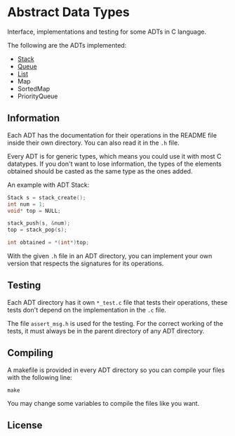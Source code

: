 # Abstract Data Types

Interface, implementations and testing for some ADTs in C language.

The following are the ADTs implemented:

* [Stack](stack)
* [Queue](queue)
* [List](list)
* Map
* SortedMap
* PriorityQueue

## Information

Each ADT has the documentation for their operations in the README file inside their own directory. You can also read it in the `.h` file.

Every ADT is for generic types, which means you could use it with most C datatypes. If you don't want to lose information, the types of the elements obtained should be casted as the same type as the ones added.

An example with ADT Stack:

```c
Stack s = stack_create();
int num = 1;
void* top = NULL;

stack_push(s, &num);
top = stack_pop(s);

int obtained = *(int*)top;
```

With the given `.h` file in an ADT directory, you can implement your own version that respects the signatures for its operations.

## Testing

Each ADT directory has it own `*_test.c` file that tests their operations, these tests don't depend on the implementation in the `.c` file.

The file `assert_msg.h` is used for the testing. For the correct working of the tests, it must always be in the parent directory of any ADT directory.

## Compiling

A makefile is provided in every ADT directory so you can compile your files with the following line:

    make

You may change some variables to compile the files like you want.

## License
